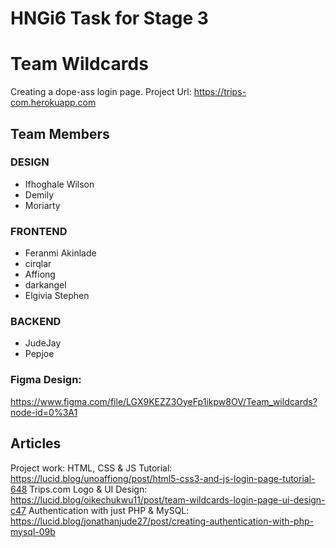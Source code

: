 # HNGi6 Task for Stage 3

# Team Wildcards

Creating a dope-ass login page.
Project Url: https://trips-com.herokuapp.com

## Team Members

### DESIGN

- Ifhoghale Wilson
- Demily
- Moriarty

### FRONTEND

- Feranmi Akinlade
- cirqlar
- Affiong
- darkangel
- Elgivia Stephen

### BACKEND

- JudeJay
- Pepjoe

### Figma Design:

https://www.figma.com/file/LGX9KEZZ3OyeFp1ikpw8OV/Team_wildcards?node-id=0%3A1

## Articles

Project work:
HTML, CSS & JS Tutorial: https://lucid.blog/unoaffiong/post/html5-css3-and-js-login-page-tutorial-648
Trips.com Logo & UI Design: https://lucid.blog/oikechukwu11/post/team-wildcards-login-page-ui-design-c47
Authentication with just PHP & MySQL: https://lucid.blog/jonathanjude27/post/creating-authentication-with-php-mysql-09b
